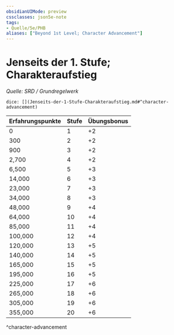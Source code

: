 ```yaml
---
obsidianUIMode: preview
cssclasses: json5e-note
tags:
- Quelle/5e/PHB
aliases: ["Beyond 1st Level; Character Advancement"]
---
```

# Jenseits der 1. Stufe; Charakteraufstieg
*Quelle: SRD / Grundregelwerk*

`dice: [](Jenseits-der-1-Stufe-Charakteraufstieg.md#^character-advancement)`

| Erfahrungspunkte | Stufe | Übungsbonus |
| ---------------- | ----- | ----------- |
| 0                | 1     | +2          |
| 300              | 2     | +2          |
| 900              | 3     | +2          |
| 2,700            | 4     | +2          |
| 6,500            | 5     | +3          |
| 14,000           | 6     | +3          |
| 23,000           | 7     | +3          |
| 34,000           | 8     | +3          |
| 48,000           | 9     | +4          |
| 64,000           | 10    | +4          |
| 85,000           | 11    | +4          |
| 100,000          | 12    | +4          |
| 120,000          | 13    | +5          |
| 140,000          | 14    | +5          |
| 165,000          | 15    | +5          |
| 195,000          | 16    | +5          |
| 225,000          | 17    | +6          |
| 265,000          | 18    | +6          |
| 305,000          | 19    | +6          |
| 355,000          | 20    | +6          |
^character-advancement